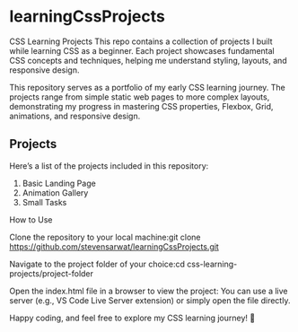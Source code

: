 # learningCssProjects

CSS Learning Projects
This repo contains a collection of projects I built while learning CSS as a beginner. Each project showcases fundamental CSS concepts and techniques, helping me understand styling, layouts, and responsive design.

This repository serves as a portfolio of my early CSS learning journey. The projects range from simple static web pages to more complex layouts, demonstrating my progress in mastering CSS properties, Flexbox, Grid, animations, and responsive design.

## Projects
Here’s a list of the projects included in this repository:

1. Basic Landing Page
2. Animation Gallery
3. Small Tasks

How to Use

Clone the repository to your local machine:git clone https://github.com/stevensarwat/learningCssProjects.git

Navigate to the project folder of your choice:cd css-learning-projects/project-folder

Open the index.html file in a browser to view the project:
You can use a live server (e.g., VS Code Live Server extension) or simply open the file directly.

Happy coding, and feel free to explore my CSS learning journey! 🚀

